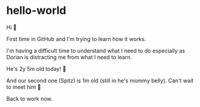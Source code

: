 # hello-world

Hi 👋

First time in GitHub and I'm trying to learn how it works.

I'm having a difficult time to understand what I need to do especially as Dorian is distracting me from what I need to learn.

He's 2y 5m old today! 🥳

And our second one (Spitz) is 1m old (still in he's mommy belly). Can't wait to meet him 🤗

Back to work now.
